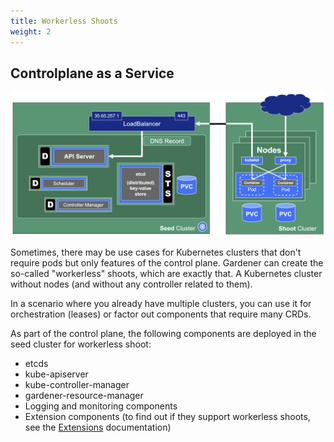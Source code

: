 ```yaml
---
title: Workerless Shoots
weight: 2
---
```


## Controlplane as a Service

![workerless-shoots](./images/workerless-shoots.png)

Sometimes, there may be use cases for Kubernetes clusters that don't require pods but only features of the control plane. Gardener can create the so-called "workerless" shoots, which are exactly that. A Kubernetes cluster without nodes (and without any controller related to them).

In a scenario where you already have multiple clusters, you can use it for orchestration (leases) or factor out components that require many CRDs.

As part of the control plane, the following components are deployed in the seed cluster for workerless shoot:

- etcds
- kube-apiserver
- kube-controller-manager
- gardener-resource-manager
- Logging and monitoring components
- Extension components (to find out if they support workerless shoots, see the [Extensions](https://github.com/gardener/gardener/blob/master/docs/extensions/resources/extension.md#what-is-required-to-register-and-support-an-extension-type) documentation)
